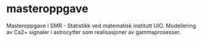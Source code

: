 # masteroppgave
Masteroppgave i SMR - Statistikk ved matematisk institutt UIO. Modellering av Ca2+ signaler i astrocytter som realisasjoner av gammaprosesser.
